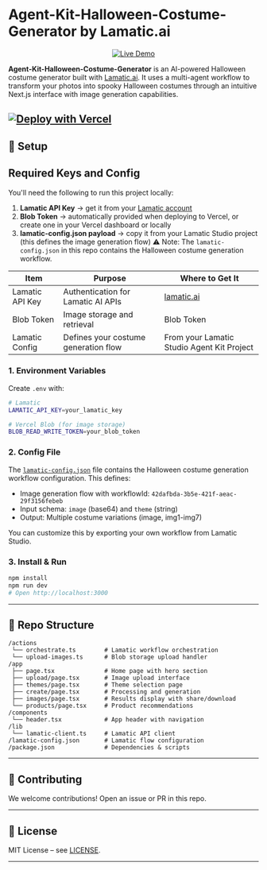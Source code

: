 # Agent-Kit-Halloween-Costume-Generator by Lamatic.ai

<p align="center">
  <a href="https://agent-kit-halloween-costume-generator.vercel.app" target="_blank">
    <img src="https://img.shields.io/badge/Live%20Demo-black?style=for-the-badge" alt="Live Demo" />
  </a>
</p>

**Agent-Kit-Halloween-Costume-Generator** is an AI-powered Halloween costume generator built with [Lamatic.ai](https://lamatic.ai). It uses a multi-agent workflow to transform your photos into spooky Halloween costumes through an intuitive Next.js interface with image generation capabilities.

[![Deploy with Vercel](https://vercel.com/button)](https://vercel.com/new/clone?repository-url=https://github.com/Lamatic/AgentKit&root-directory=templates/special/halloween-costume-generator&env=LAMATIC_API_KEY&envDescription=Your%20Lamatic%20API%20key%20is%20required.&envLink=https://lamatic.ai/docs/keys#required-api-keys)
---

## 🔑 Setup

## Required Keys and Config

You'll need the following to run this project locally:

1. **Lamatic API Key** → get it from your [Lamatic account](https://lamatic.ai)
2. **Blob Token** → automatically provided when deploying to Vercel, or create one in your Vercel dashboard or locally
3. **lamatic-config.json payload** → copy it from your Lamatic Studio project (this defines the image generation flow)
   ⚠️ Note: The `lamatic-config.json` in this repo contains the Halloween costume generation workflow.

| Item                    | Purpose                                      | Where to Get It                                 |
| ----------------------- | -------------------------------------------- | ----------------------------------------------- |
| Lamatic API Key         | Authentication for Lamatic AI APIs           | [lamatic.ai](https://lamatic.ai)                |
| Blob Token       | Image storage and retrieval                  | Blob Token   |
| Lamatic Config          | Defines your costume generation flow         | From your Lamatic Studio Agent Kit Project      |

### 1. Environment Variables

Create `.env` with:

```bash
# Lamatic
LAMATIC_API_KEY=your_lamatic_key

# Vercel Blob (for image storage)
BLOB_READ_WRITE_TOKEN=your_blob_token
```

### 2. Config File

The [`lamatic-config.json`](./lamatic-config.json) file contains the Halloween costume generation workflow configuration. This defines:
- Image generation flow with workflowId: `42dafbda-3b5e-421f-aeac-29f3156febeb`
- Input schema: `image` (base64) and `theme` (string)
- Output: Multiple costume variations (image, img1-img7)

You can customize this by exporting your own workflow from Lamatic Studio.

### 3. Install & Run

```bash
npm install
npm run dev
# Open http://localhost:3000
```

---

## 📂 Repo Structure

```
/actions
 └── orchestrate.ts        # Lamatic workflow orchestration
 └── upload-images.ts      # Blob storage upload handler
/app
 ├── page.tsx              # Home page with hero section
 ├── upload/page.tsx       # Image upload interface
 ├── themes/page.tsx       # Theme selection page
 ├── create/page.tsx       # Processing and generation
 ├── images/page.tsx       # Results display with share/download
 └── products/page.tsx     # Product recommendations
/components
 └── header.tsx            # App header with navigation
/lib
 └── lamatic-client.ts     # Lamatic API client
/lamatic-config.json       # Lamatic flow configuration
/package.json              # Dependencies & scripts
```

---

## 🤝 Contributing

We welcome contributions! Open an issue or PR in this repo.

---

## 📜 License

MIT License – see [LICENSE](./LICENSE).

---